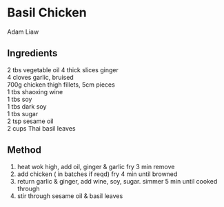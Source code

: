 # Basil Chicken
Adam Liaw

## Ingredients
2 tbs vegetable oil 
4 thick slices ginger  
4 cloves garlic, bruised  
700g chicken thigh fillets, 5cm pieces   
1 tbs shaoxing wine  
1 tbs soy  
1 tbs dark soy  
1 tbs sugar  
2 tsp sesame oil  
2 cups Thai basil leaves  

## Method
1. heat wok high, add oil, ginger & garlic fry 3 min remove
2. add chicken ( in batches if reqd) fry 4 min until browned
3. return garlic & ginger, add wine, soy, sugar. simmer 5 min until cooked through
4. stir through sesame oil & basil leaves
